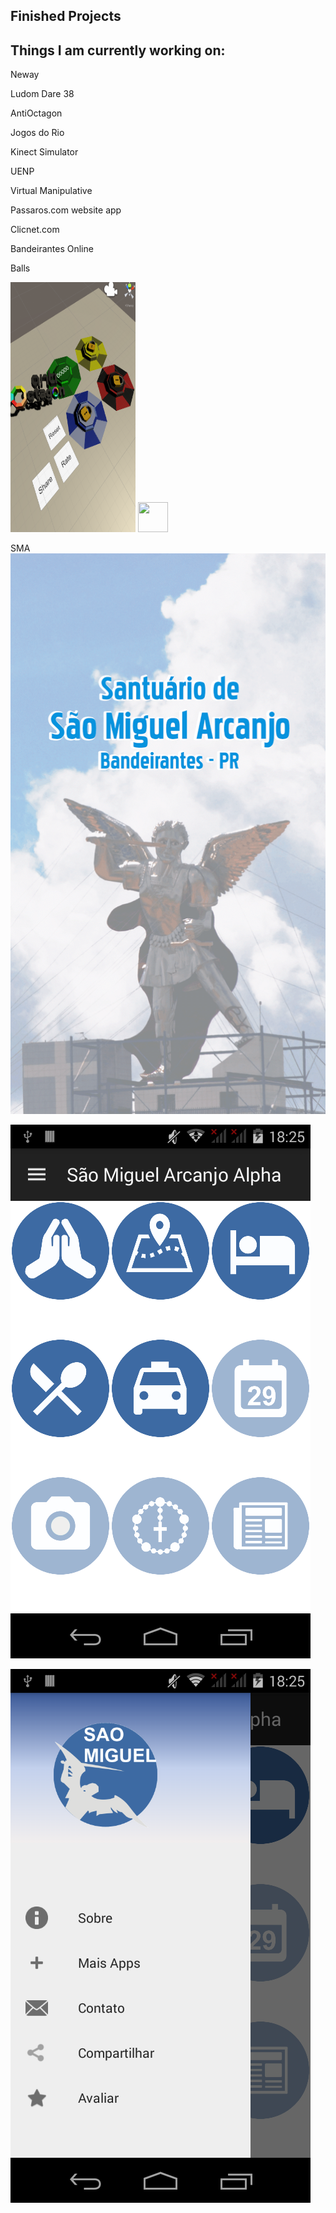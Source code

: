## Finished Projects
## Things I am currently working on:

Neway

Ludom Dare 38

AntiOctagon

Jogos do Rio

Kinect Simulator

UENP

Virtual Manipulative

Passaros.com
  website
  app
  
Clicnet.com

Bandeirantes Online

Balls

<img src="/images/octa1.PNG" width="200" height="400" />
<img src="url.to/balls2.gif"  height="48" width="48" >

SMA
![GitHub Logo](/images/sma1.webp)

![GitHub Logo](/images/sma2.webp)

![GitHub Logo](/images/sma3.webp)

